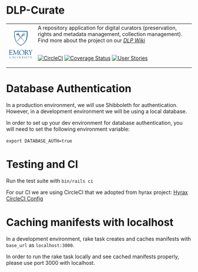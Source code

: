 # DLP-Curate

<table width="100%">
<tr><td>
<img src="app/assets/images/EU_vt_280.png" width="200">
</td><td>
A repository application for digital curators (preservation, rights and metadata management, collection management). Find more about the project on our
<a href="https://wiki.service.emory.edu/display/DLPP"><em>DLP Wiki</em></a>
<br/><br/>

[![CircleCI](https://circleci.com/gh/emory-libraries/dlp-curate.svg?style=svg)](https://circleci.com/gh/emory-libraries/dlp-curate)
[![Coverage Status](https://coveralls.io/repos/github/emory-libraries/dlp-curate/badge.svg?branch=master)](https://coveralls.io/github/emory-libraries/dlp-curate?branch=master)
[![User Stories](https://raw.githubusercontent.com/ZenHubIO/support/master/zenhub-badge.png)](https://app.zenhub.com/workspaces/dlp-curate-5bf484ae4b5806bc2bf6875b)

</td></tr>
</table>

# Database Authentication

In a production environment, we will use Shibboleth for authentication. However, in a development environment we will be using a local database.

In order to set up your dev environment for database authentication, you will need to set the following environment variable:

`export DATABASE_AUTH=true`

# Testing and CI

Run the test suite with `bin/rails ci`

For our CI we are using CircleCI that we adopted from hyrax project: [Hyrax CircleCI Config](https://github.com/samvera/hyrax/blob/master/.circleci/config.yml)

# Caching manifests with localhost

In a development environment, rake task creates and caches manifests with
`base_url` as `localhost:3000`.

In order to run the rake task locally and see cached manifests properly,
please use port 3000 with localhost.
